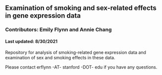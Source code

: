 ## Examination of smoking and sex-related effects in gene expression data
### Contributors: Emily Flynn and Annie Chang
#### Last updated: 8/30/2021

Repository for analysis of smoking-related gene expression data and examination of sex and smoking effects in these data.

Please contact erflynn -AT- stanford -DOT- edu if you have any questions. 
